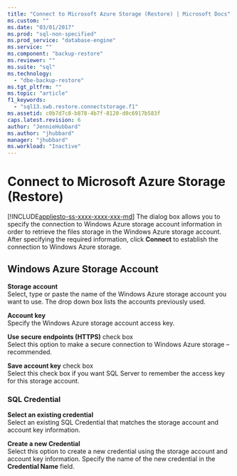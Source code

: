 ```yaml
---
title: "Connect to Microsoft Azure Storage (Restore) | Microsoft Docs"
ms.custom: ""
ms.date: "03/01/2017"
ms.prod: "sql-non-specified"
ms.prod_service: "database-engine"
ms.service: ""
ms.component: "backup-restore"
ms.reviewer: ""
ms.suite: "sql"
ms.technology: 
  - "dbe-backup-restore"
ms.tgt_pltfrm: ""
ms.topic: "article"
f1_keywords: 
  - "sql13.swb.restore.connectstorage.f1"
ms.assetid: c0b7d7c8-b878-4b7f-8120-d0c6917b583f
caps.latest.revision: 6
author: "JennieHubbard"
ms.author: "jhubbard"
manager: "jhubbard"
ms.workload: "Inactive"
---
```

# Connect to Microsoft Azure Storage (Restore)
[!INCLUDE[appliesto-ss-xxxx-xxxx-xxx-md](../../includes/appliesto-ss-xxxx-xxxx-xxx-md.md)]
  The dialog box allows you to specify the connection to Windows Azure storage account information in order to retrieve the files storage in the Windows Azure storage account. After specifying the required information, click **Connect** to establish the connection to Windows Azure storage.  
  
## Windows Azure Storage Account  
 **Storage account**  
 Select, type or paste the name of the Windows Azure storage account you want to use. The drop down box lists the accounts previously used.  
  
 **Account key**  
 Specify the Windows Azure storage account access key.  
  
 **Use secure endpoints (HTTPS)** check box  
 Select this option to make a secure connection to Windows Azure storage – recommended.  
  
 **Save account key** check box  
 Select this check box if you want SQL Server to remember the access key for this storage account.  
  
### SQL Credential  
 **Select an existing credential**  
 Select an existing SQL Credential that matches the storage account and account key information.  
  
 **Create a new Credential**  
 Select this option to create a new credential using the storage account and account key information. Specify the name of the new credential in the **Credential Name** field.  
  
  
